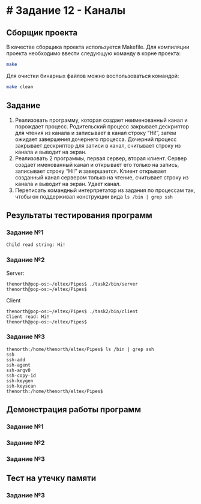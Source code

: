 # # Задание 12 - Каналы 
## Сборщик проекта
В качестве сборщика проекта используется Makefile. Для компиляции проекта необходимо ввести следующую команду в корне проекта:
``` bash
make
```

Для очистки бинарных файлов можно воспользоваться командой:
``` bash
make clean
```

## Задание
1) Реализовать программу, которая создает неименованный канал и порождает процесс. Родительский процесс закрывает дескриптор для чтения из канала и записывает в канал строку “Hi!”, затем ожидает завершения дочернего процесса. Дочерний процесс закрывает дескриптор для записи в канал, считывает строку из канала и выводит на экран.
2) Реализовать 2 программы, первая сервер, вторая клиент. Сервер создает именованный канал и открывает его только на запись, записывает строку “Hi!” и завершается. Клиент открывает созданный канал сервером только на чтение, считывает строку из канала и выводит на экран. Удает канал.
3) Переписать командный интерпретатор из задания по процессам так, чтобы он поддерживал конструкции вида `ls /bin | grep ssh`
## Результаты тестирования программ
### Задание №1
```
Child read string: Hi!
```
### Задание №2
Server:
```
thenorth@pop-os:~/eltex/Pipes$ ./task2/bin/server
thenorth@pop-os:~/eltex/Pipes$ 
```
Client
```
thenorth@pop-os:~/eltex/Pipes$ ./task2/bin/client
Client read: Hi!
thenorth@pop-os:~/eltex/Pipes$
```

### Задание №3
```
thenorth:/home/thenorth/eltex/Pipes$ ls /bin | grep ssh
ssh
ssh-add
ssh-agent
ssh-argv0
ssh-copy-id
ssh-keygen
ssh-keyscan
thenorth:/home/thenorth/eltex/Pipes$ 
```

## Демонстрация работы программ
### Задание №1

### Задание №2

### Задание №3

## Тест на утечку памяти
### Задание №3

